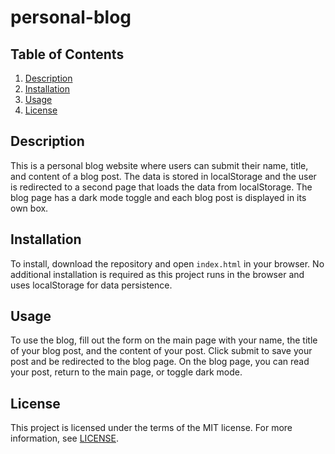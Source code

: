 # personal-blog


## Table of Contents

1. [Description](#description)
2. [Installation](#installation)
3. [Usage](#usage)
4. [License](#license)


## Description

This is a personal blog website where users can submit their name, title, and content of a blog post. The data is stored in localStorage and the user is redirected to a second page that loads the data from localStorage. The blog page has a dark mode toggle and each blog post is displayed in its own box.

## Installation

To install, download the repository and open `index.html` in your browser. No additional installation is required as this project runs in the browser and uses localStorage for data persistence.

## Usage

To use the blog, fill out the form on the main page with your name, the title of your blog post, and the content of your post. Click submit to save your post and be redirected to the blog page. On the blog page, you can read your post, return to the main page, or toggle dark mode.

## License

This project is licensed under the terms of the MIT license. For more information, see [LICENSE](LICENSE).
